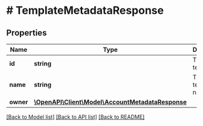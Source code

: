 # # TemplateMetadataResponse

## Properties

Name | Type | Description | Notes
------------ | ------------- | ------------- | -------------
**id** | **string** | The report template id |
**name** | **string** | The report template name |
**owner** | [**\OpenAPI\Client\Model\AccountMetadataResponse**](AccountMetadataResponse.md) |  |

[[Back to Model list]](../../README.md#models) [[Back to API list]](../../README.md#endpoints) [[Back to README]](../../README.md)
